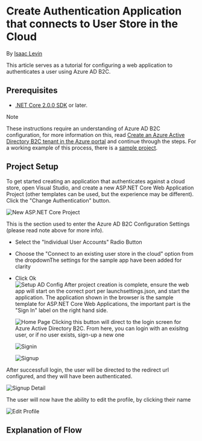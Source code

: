 # Create Authentication Application that connects to User Store in the Cloud

By [Isaac Levin](https://isaaclevin.com)

This article serves as a tutorial for configuring a web application to authenticates a user using Azure AD B2C.

## Prerequisites

* [.NET Core 2.0.0 SDK](https://dot.net/core) or later.

> [!NOTE]
> These instructions require an understanding of Azure AD B2C configuration, for more information on this, read [Create an Azure Active Directory B2C tenant in the Azure portal](https://docs.microsoft.com/azure/active-directory-b2c/active-directory-b2c-get-started) and continue through the steps.
> For a working example of this process, there is a [sample project](authentication/azure-ad-b2c/sample/AzureADB2C/AzureADB2C).


## Project Setup
To get started creating an application that authenticates against a cloud store, open Visual Studio, and create a new ASP.NET Core Web Application Project (other templates can be used, but the experience may be different). Click the "Change Authentication" button.

   ![New ASP.NET Core Project](authentication/azure-ad-b2c/_static/1.png)

This is the section used to enter the Azure AD B2C Configuration Settings (please read note above for more info). 
- Select the "Individual User Accounts" Radio Button
- Choose the "Connect to an existing user store in the cloud" option from the dropdownThe settings for the sample app have been added for clarity   
- Click Ok   
   ![Setup AD Config](authentication/azure-ad-b2c/_static/2.png)
After project creation is complete, ensure the web app will start on the correct port per launchsettings.json, and start the application. The application shown in the browser is the sample template for ASP.NET Core
Web Applications, the important part is the "Sign In" label on the right hand side.
   
   
   ![Home Page](authentication/azure-ad-b2c/_static/3.png)
Clicking this button will direct to the login screen for Azure Active Directory B2C. From here, you can login with an exisitng user, or if no user exists, sign-up a new one   
   
   ![Signin](authentication/azure-ad-b2c/_static/4.png)
   
   ![Signup](authentication/azure-ad-b2c/_static/5.png)
   
After successfull login, the user will be directed to the redirect url configured, and they will have been authenticated.
   
   ![Signup Detail](authentication/azure-ad-b2c/_static/6.png)
   
The user will now have the ability to edit the profile, by clicking their name 
   
   ![Edit Profile](authentication/azure-ad-b2c/_static/7.png)
   
## Explanation of Flow   
